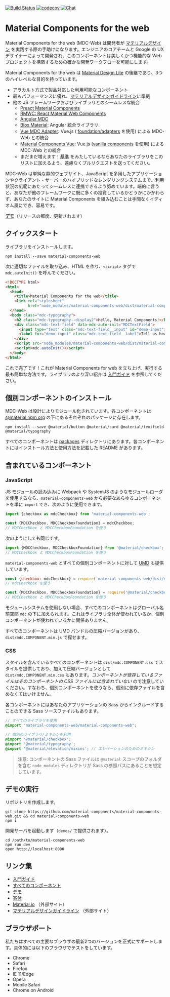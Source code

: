 [![Build Status](https://img.shields.io/travis/material-components/material-components-web/master.svg)](https://travis-ci.org/material-components/material-components-web/)
[![codecov](https://codecov.io/gh/material-components/material-components-web/branch/master/graph/badge.svg)](https://codecov.io/gh/material-components/material-components-web)
[![Chat](https://img.shields.io/discord/259087343246508035.svg)](https://discord.gg/material-components)

# Material Components for the web

Material Components for the web (MDC-Web) は開発者が [マテリアルデザイン](https://www.material.io) を実践する際の手助けになります。エンジニアのコアチームと Google の UX デザイナーによって開発され、このコンポーネントは美しくかつ機能的な Web プロジェクトを構築するための確かな開発ワークフローを可能にします。

Material Components for the web は [Material Design Lite](https://getmdl.io/) の後継であり、3つのハイレベルな目的を持っています。

- アラカルト方式で製品対応した利用可能なコンポーネント
- 最もパフォーマンスに優れ、[マテリアルデザインガイドライン](https://material.io/guidelines)に準拠
- 他の JS フレームワークおよびライブラリとのシームレスな統合
  - [Preact Material Components](https://github.com/prateekbh/preact-material-components)
  - [RMWC: React Material Web Components](https://github.com/jamesmfriedman/rmwc)
  - [Angular MDC](https://github.com/trimox/angular-mdc-web)
  - [Blox Material](https://blox.src.zone/material): Angular 統合ライブラリ.
  - [Vue MDC Adapter](https://github.com/stasson/vue-mdc-adapter): Vue.js ( [foundation/adapters](./docs/integrating-into-frameworks.md#the-advanced-approach-using-foundations-and-adapters) を使用) による MDC-Web との統合
  - [Material Components Vue](https://github.com/matsp/material-components-vue): Vue.js ([vanilla components](./docs/integrating-into-frameworks.md#the-simple-approach-wrapping-mdc-web-vanilla-components) を使用) による MDC-Web との統合
  - まだまだ増えます！[基準](docs/integrating-into-frameworks.md) をみたしているならあなたのライブラリをこのリストに加えるよう、遠慮なくプルリクエストを送ってください。

MDC-Web は単純な静的ウェブサイト、JavaScript を多用したアプリケーションやクライアント・サーバーのハイブリッドなレンダリングシステムまで、利用状況の広範にあたってシームレスに連携できるよう努めています。端的に言うと、あなたが他のフレームワークに既に多くの投資しているかどうかにかかわらず、あなたのサイトに Material Components を組み込むことは手間なくイディオム風にでき、容易です。

**[デモ](https://material-components-web.appspot.com/)**（リリースの都度、更新されます）

## クイックスタート

ライブラリをインストールします。

```
npm install --save material-components-web
```

次に適切なファイルを取り込み、HTML を作り、`<script>` タグで `mdc.autoInit()` を呼んでください。

```html
<!DOCTYPE html>
<html>
  <head>
    <title>Material Components for the web</title>
    <link rel="stylesheet"
          href="node_modules/material-components-web/dist/material-components-web.css">
  </head>
  <body class="mdc-typography">
    <h2 class="mdc-typography--display2">Hello, Material Components!</h2>
    <div class="mdc-text-field" data-mdc-auto-init="MDCTextField">
      <input type="text" class="mdc-text-field__input" id="demo-input">
      <label for="demo-input" class="mdc-text-field__label">Tell us how you feel!</label>
    </div>
    <script src="node_modules/material-components-web/dist/material-components-web.js"></script>
    <script>mdc.autoInit()</script>
  </body>
</html>
```

これで完了です！これが Material Components for web を立ち上げ、実行する最も簡単な方法です。ライブラリのより深い紹介は [入門ガイド](./docs/getting-started.md) を参照してください。

## 個別コンポーネントのインストール

MDC-Web は設計によりモジュール化されています。各コンポーネントは [@material npm org](https://www.npmjs.com/org/material) の下にあるそれぞれのパッケージに存在します。

```
npm install --save @material/button @material/card @material/textfield @material/typography
```

すべてのコンポーネントは [packages](./packages) ディレクトリにあります。各コンポーネントにはインストール方法と使用方法を記載した README があります。

## 含まれているコンポーネント

### JavaScript

JS モジュールの読み込みに Webpack や SystemJS のようなモジュールローダを使用するなら、`material-components-web` から必要なあらゆるコンポーネントを単に `import` でき、次のように使用できます。

```js
import {checkbox as mdcCheckbox} from 'material-components-web';

const {MDCCheckbox, MDCCheckboxFoundation} = mdcCheckbox;
// MDCCheckbox と MDCCheckboxFoundation を使う
```

次のようにしても同じです。

```js
import {MDCCheckbox, MDCCheckboxFoundation} from '@material/checkbox';
// MDCCheckbox と MDCCheckboxFoundation を使う
```

`material-components-web` とすべての個別コンポーネントに対して [UMD](http://bob.yexley.net/umd-javascript-that-runs-anywhere/) も提供しています。

```js
const {checkbox: mdcCheckbox} = require('material-components-web/dist/material-components-web');
// mdcCheckbox を使う

const {MDCCheckbox, MDCCheckboxFoundation} = require('@material/checkbox/dist/mdc.checkbox');
// MDCCheckbox と MDCCheckboxFoundation を使う
```

モジュールシステムを使用しない場合、すべてのコンポーネントはグローバル名前空間 `mdc` の下に加えられます。これはライブラリ全体が使われているか、個別コンポーネントが使われているかに関係ありません。

すべてのコンポーネントは UMD バンドルの圧縮バージョンがあり、`dist/mdc.COMPONENT.min.js` で探せます。

### CSS

スタイルを含んでいるすべてのコンポーネントは `dist/mdc.COMPONENT.css` でスタイルを提供しており、加えて圧縮バージョンとして `dist/mdc.COMPONENT.min.css` もあります。<em>コンポーネントが依存しているファイルはそのコンポーネントの CSS ファイルには含まれていない</em> ので注意していください。すなわち、個別コンポーネントを使うなら、個別に依存ファイルを含めなくてはいけません。

各コンポーネントにはあなたのアプリケーションの Sass からインクルードすることのできる Sass ソースファイルもあります。

```scss
// すべてのライブラリを使用
@import "material-components-web/material-components-web";

// 個別のライブラリ/ミキシンを利用
@import '@material/checkbox';
@import '@material/typography';
@import '@material/elevation/mixins'; // エレベーションのためのミキシン
```

> 注意: コンポーネントの Sass ファイルは `@material` スコープのフォルダを含む `node_modules` ディレクトリが Sass の参照パスにあることを想定しています。

## デモの実行

リポジトリを作成します。

```
git clone https://github.com/material-components/material-components-web.git && cd material-components-web
npm i
```

開発サーバを起動します（`demos/` で提供されます）。

```
cd /path/to/material-components-web
npm run dev
open http://localhost:8080
```

## リンク集

- [入門ガイド](docs/getting-started.md)
- [すべてのコンポーネント](packages/)
- [デモ](demos/)
- [寄付](CONTRIBUTING.md)
- [Material.io](https://www.material.io) （外部サイト）
- [マテリアルデザインガイドライン](https://material.io/guidelines) （外部サイト）

## ブラウザポート

私たちはすべての主要なブラウザの最新2つのバージョンを正式にサポートします。具体的には以下のブラウザでテストをしています。

- Chrome
- Safari
- Firefox
- IE 11/Edge
- Opera
- Mobile Safari
- Chrome on Android
